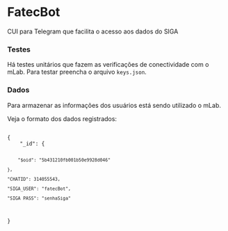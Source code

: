 # FatecBot

CUI para Telegram que facilita o acesso aos dados do SIGA


### Testes

Há testes unitários que fazem as verificações de conectividade com o mLab. Para testar preencha o arquivo <code>keys.json</code>.

###  Dados

Para armazenar as informações dos usuários está sendo utilizado o mLab.

Veja o formato dos dados registrados:

<code>
{
    "_id": {
    
		"$oid": "5b431210fb001b50e9928d046"

    },
	
    "CHATID": 314055543,
    
	"SIGA_USER": "fatecBot",
    
	"SIGA_PASS": "senhaSiga"
}
</code>
